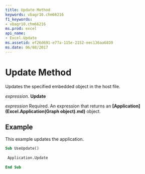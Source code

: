 ```yaml
---
title: Update Method
keywords: vbagr10.chm66216
f1_keywords:
- vbagr10.chm66216
ms.prod: excel
api_name:
- Excel.Update
ms.assetid: ef26d691-e77a-115e-2152-eec136aa6839
ms.date: 06/08/2017
---
```



# Update Method

Updates the specified embedded object in the host file.

 _expression_. **Update**

 _expression_ Required. An expression that returns an **[Application](Excel.Application(Graph object).md)** object.


## Example

This example updates the application.


```vb
Sub UseUpdate() 
 
 Application.Update 
 
End Sub
```


